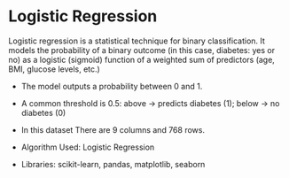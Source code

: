 # Logistic Regression
Logistic regression is a statistical technique for binary classification. It models the probability of a binary outcome (in this case, diabetes: yes or no) as a logistic (sigmoid) function of a weighted sum of predictors (age, BMI, glucose levels, etc.) 
* The model outputs a probability between 0 and 1.
* A common threshold is 0.5: above → predicts diabetes (1); below → no diabetes (0)

* In this dataset There are 9 columns and 768 rows.
* Algorithm Used: Logistic Regression
* Libraries: scikit-learn, pandas, matplotlib, seaborn

